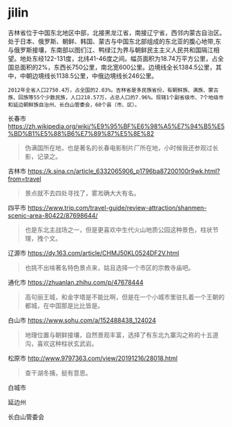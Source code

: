 # jilin

吉林省位于中国东北地区中部，北接黑龙江省，南接辽宁省，西邻内蒙古自治区。处于日本、俄罗斯、朝鲜、韩国、蒙古与中国东北部组成的东北亚的腹心地带,东与俄罗斯接壤，东南部以图们江、鸭绿江为界与朝鲜民主主义人民共和国隔江相望。地处东经122-131度，北纬41-46度之间。幅员面积为18.74万平方公里，占全国总面积的2%，东西长750公里，南北宽600公里。边境线全长1384.5公里，其中，中朝边境线长1138.5公里，中俄边境线长246公里。

    2012年全省人口2750.4万，占全国的2.03%。吉林省是多民族省份，有朝鲜族、满族、蒙古族、回族等55个少数民族，人口218.57万，占总人口的7.96%。现辖1个副省级市、7个地级市和延边朝鲜族自治州、长白山管委会，60个县（市、区）。

长春市 https://zh.wikipedia.org/wiki/%E9%95%BF%E6%98%A5%E7%94%B5%E5%BD%B1%E5%88%B6%E7%89%87%E5%8E%82

> 伪满国所在地，也是著名的长春电影制片厂所在地，小时候我还参观过长影，记录之。

吉林市 https://k.sina.cn/article_6332065906_p1796ba87200100r9wk.html?from=travel

> 景点就不去四处寻找了，雾凇确大大有名。

四平市 https://www.trip.com/travel-guide/review-attraction/shanmen-scenic-area-80422/87698644/

> 也是东北主战场之一，但是更喜欢中生代火山地质公园这种景色，柱状节理，拽个文。

辽源市 https://dy.163.com/article/CHMJ50KL0524DF2V.html

> 也挑不出啥著名特色景点来，姑且选择一个市区的宗教寺庙吧。

通化市 https://zhuanlan.zhihu.com/p/47678444

> 高句丽王城，和金字塔是不能比啊，但是在一个小城市里驻扎着一个王朝的都城，在中国那是比比皆是。

白山市 https://www.sohu.com/a/152488438_124024

> 地理位置与朝鲜接壤，自然景观丰富，选择了有东北九寨沟之称的十五道沟，喜欢这种柱状玄武岩。

松原市 http://www.9797363.com/view/20191216/28018.html

> 查干湖冬捕，挺有意思。

白城市

延边州

长白山管委会